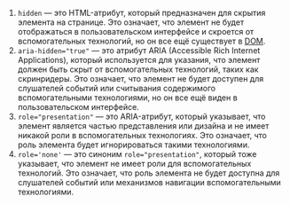 1. `hidden` — это HTML-атрибут, который предназначен для скрытия элемента на странице. Это означает, что элемент не будет отображаться в пользовательском интерфейсе и скроется от вспомогательных технологий, но он все ещё существует в [DOM](/js/dom/).
1. `aria-hidden="true"` — это атрибут ARIA (Accessible Rich Internet Applications), который используется для указания, что элемент должен быть скрыт от вспомогательных технологий, таких как скринридеры. Это означает, что элемент не будет доступен для слушателей событий или считывания содержимого вспомогательными технологиями, но он все ещё виден в пользовательском интерфейсе.
1. `role="presentation"` — это ARIA-атрибут, который указывает, что элемент является частью представления или дизайна и не имеет никакой роли в вспомогательных технологиях. Это означает, что роль элемента будет игнорироваться такими технологиями.
1. `role='none'` — это синоним `role="presentation"`, который тоже указывает, что элемент не имеет роли для вспомогательных технологий. Это означает, что роль элемента не будет доступна для слушателей событий или механизмов навигации вспомогательными технологиями.
